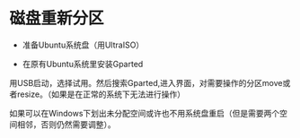 # 磁盘重新分区

- 准备Ubuntu系统盘（用UltraISO）

- 在原有Ubuntu系统里安装Gparted

用USB启动，选择试用。然后搜索Gparted,进入界面，对需要操作的分区move或者resize。（如果是在正常的系统下无法进行操作）

如果可以在Windows下划出未分配空间或许也不用系统盘重启（但是需要两个空间相邻，否则仍然需要调整）。
